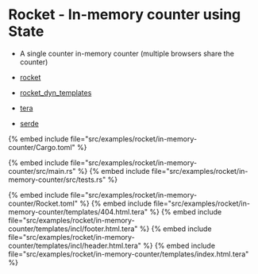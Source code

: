 # Rocket - In-memory counter using State

* A single counter in-memory counter (multiple browsers share the counter)

* [rocket](https://crates.io/crates/rocket)
* [rocket_dyn_templates](https://crates.io/crates/rocket_dyn_templates)
* [tera](https://crates.io/crates/tera)
* [serde](https://crates.io/crates/serde)

{% embed include file="src/examples/rocket/in-memory-counter/Cargo.toml" %}

{% embed include file="src/examples/rocket/in-memory-counter/src/main.rs" %}
{% embed include file="src/examples/rocket/in-memory-counter/src/tests.rs" %}

{% embed include file="src/examples/rocket/in-memory-counter/Rocket.toml" %}
{% embed include file="src/examples/rocket/in-memory-counter/templates/404.html.tera" %}
{% embed include file="src/examples/rocket/in-memory-counter/templates/incl/footer.html.tera" %}
{% embed include file="src/examples/rocket/in-memory-counter/templates/incl/header.html.tera" %}
{% embed include file="src/examples/rocket/in-memory-counter/templates/index.html.tera" %}


